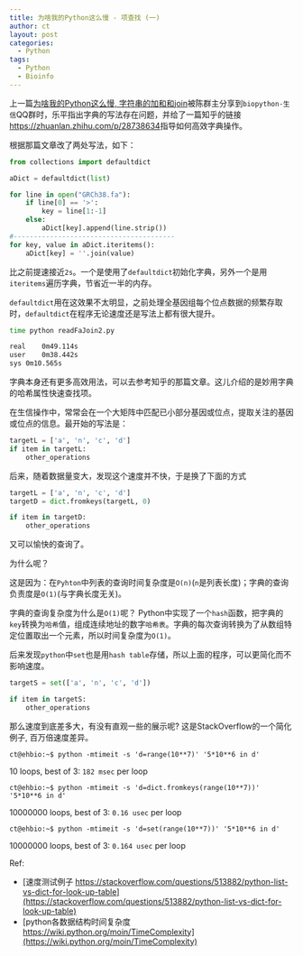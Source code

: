 ```yaml
---
title: 为啥我的Python这么慢 - 项查找 (一)
author: ct
layout: post
categories:
  - Python
tags:
  - Python
  - Bioinfo
---
```


上一篇[为啥我的Python这么慢, 字符串的加和和join](https://mp.weixin.qq.com/s/n5kkZfC8FGlzeBODarLHcw)被陈群主分享到`biopython-生信`QQ群时，乐平指出字典的写法存在问题，并给了一篇知乎的链接<https://zhuanlan.zhihu.com/p/28738634>指导如何高效字典操作。

根据那篇文章改了两处写法，如下：

```python
from collections import defaultdict

aDict = defaultdict(list)

for line in open("GRCh38.fa"):
    if line[0] == '>':
        key = line[1:-1]
    else:
        aDict[key].append(line.strip())
#----------------------------------------
for key, value in aDict.iteritems():
    aDict[key] = ''.join(value)
```

比之前提速接近`2s`。一个是使用了`defaultdict`初始化字典，另外一个是用`iteritems`遍历字典，节省近一半的内存。

`defaultdict`用在这效果不太明显，之前处理全基因组每个位点数据的频繁存取时，`defaultdict`在程序无论速度还是写法上都有很大提升。

```bash
time python readFaJoin2.py

real	0m49.114s
user	0m38.442s
sys	0m10.565s

```

字典本身还有更多高效用法，可以去参考知乎的那篇文章。这儿介绍的是妙用字典的哈希属性快速查找项。

在生信操作中，常常会在一个大矩阵中匹配已小部分基因或位点，提取关注的基因或位点的信息。最开始的写法是：

```python
targetL = ['a', 'n', 'c', 'd']
if item in targetL:
	other_operations
```

后来，随着数据量变大，发现这个速度并不快，于是换了下面的方式

```python
targetL = ['a', 'n', 'c', 'd']
targetD = dict.fromkeys(targetL, 0)

if item in targetD:
	other_operations
```

又可以愉快的查询了。

为什么呢？

这是因为：在`Pyhton`中列表的查询时间复杂度是`O(n)`(`n`是列表长度)；字典的查询负责度是`O(1)`(与字典长度无关)。

字典的查询复杂度为什么是`O(1)`呢？ Python中实现了一个`hash`函数，把字典的`key`转换为`哈希`值，组成连续地址的数字`哈希表`。字典的每次查询转换为了从数组特定位置取出一个元素，所以时间复杂度为`O(1)`。

后来发现`python`中`set`也是用`hash table`存储，所以上面的程序，可以更简化而不影响速度。

```python
targetS = set(['a', 'n', 'c', 'd'])

if item in targetS:
	other_operations
```

那么速度到底差多大，有没有直观一些的展示呢? 这是StackOverflow的一个简化例子, 百万倍速度差异。

```
ct@ehbio:~$ python -mtimeit -s 'd=range(10**7)' '5*10**6 in d'
```

10 loops, best of 3: `182 msec` per loop

```
ct@ehbio:~$ python -mtimeit -s 'd=dict.fromkeys(range(10**7))' '5*10**6 in d'
```

10000000 loops, best of 3: `0.16 usec` per loop

```
ct@ehbio:~$ python -mtimeit -s 'd=set(range(10**7))' '5*10**6 in d'
```

10000000 loops, best of 3: `0.164 usec` per loop

Ref:

* [速度测试例子 https://stackoverflow.com/questions/513882/python-list-vs-dict-for-look-up-table](https://stackoverflow.com/questions/513882/python-list-vs-dict-for-look-up-table)
* [python各数据结构时间复杂度 https://wiki.python.org/moin/TimeComplexity](https://wiki.python.org/moin/TimeComplexity)

